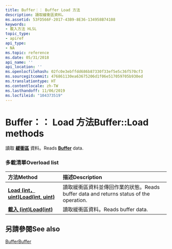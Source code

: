 ```yaml
---
title: Buffer：： Buffer Load 方法
description: 讀取緩衝區資料。
ms.assetid: 53FD566F-2017-43B9-8E36-134958B74108
keywords:
- 載入方法 HLSL
topic_type:
- apiref
api_type:
- NA
ms.topic: reference
ms.date: 05/31/2018
api_name: ''
api_location: ''
ms.openlocfilehash: 02fc0e3ebffdd686b87330f33ef5e5c36f570cf3
ms.sourcegitcommit: 476861130ea63675206d1f06e517059705b930ed
ms.translationtype: HT
ms.contentlocale: zh-TW
ms.lasthandoff: 11/06/2019
ms.locfileid: "104373519"
---
```

# <a name="bufferload-methods"></a><span data-ttu-id="3be4e-104">Buffer：： Load 方法</span><span class="sxs-lookup"><span data-stu-id="3be4e-104">Buffer::Load methods</span></span>

<span data-ttu-id="3be4e-105">讀取 [**緩衝區**](sm5-object-buffer.md) 資料。</span><span class="sxs-lookup"><span data-stu-id="3be4e-105">Reads [**Buffer**](sm5-object-buffer.md) data.</span></span>

### <a name="overload-list"></a><span data-ttu-id="3be4e-106">多載清單</span><span class="sxs-lookup"><span data-stu-id="3be4e-106">Overload list</span></span>



| <span data-ttu-id="3be4e-107">方法</span><span class="sxs-lookup"><span data-stu-id="3be4e-107">Method</span></span>                                            | <span data-ttu-id="3be4e-108">描述</span><span class="sxs-lookup"><span data-stu-id="3be4e-108">Description</span></span>                                                       |
|:--------------------------------------------------|:------------------------------------------------------------------|
| [<span data-ttu-id="3be4e-109">**Load (int，uint)**</span><span class="sxs-lookup"><span data-stu-id="3be4e-109">**Load(int, uint)**</span></span>](sm5-object-buffer-load.md) | <span data-ttu-id="3be4e-110">讀取緩衝區資料並傳回作業的狀態。</span><span class="sxs-lookup"><span data-stu-id="3be4e-110">Reads buffer data and returns status of the operation.</span></span><br/> |
| [<span data-ttu-id="3be4e-111">**載入 (int)**</span><span class="sxs-lookup"><span data-stu-id="3be4e-111">**Load(int)**</span></span>](dx-graphics-hlsl-to-load.md)     | <span data-ttu-id="3be4e-112">讀取緩衝區資料。</span><span class="sxs-lookup"><span data-stu-id="3be4e-112">Reads buffer data.</span></span><br/>                                     |



## <a name="see-also"></a><span data-ttu-id="3be4e-113">另請參閱</span><span class="sxs-lookup"><span data-stu-id="3be4e-113">See also</span></span>

<dl> <dt>

[<span data-ttu-id="3be4e-114">Buffer</span><span class="sxs-lookup"><span data-stu-id="3be4e-114">Buffer</span></span>](sm5-object-buffer.md)
</dt> </dl>

 

 





